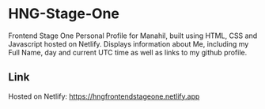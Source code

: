 # HNG-Stage-One
Frontend Stage One Personal Profile for Manahil, built using HTML, CSS and Javascript hosted on Netlify. Displays information about Me, including my Full Name, day and current UTC time as well as links to my github profile.

## Link

Hosted on Netlify: https://hngfrontendstageone.netlify.app
